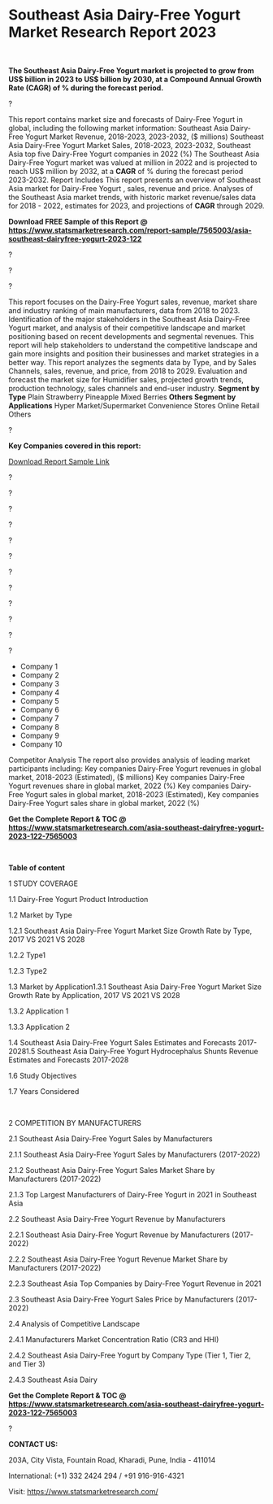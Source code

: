 <h1>Southeast Asia Dairy-Free Yogurt Market Research Report 2023</h1><br/><p><strong>The Southeast Asia Dairy-Free Yogurt market is projected to grow from US$ billion in 2023 to US$ billion by 2030, at a Compound Annual Growth Rate (<strong>CAGR</strong>) of % during the forecast period. </strong></p>
 
 
 
 <p>? </p>
 
 
 
 <p>This report contains market size and forecasts of Dairy-Free Yogurt in global, including the following market information: Southeast Asia Dairy-Free Yogurt Market Revenue, 2018-2023, 2023-2032, ($ millions) Southeast Asia Dairy-Free Yogurt Market Sales, 2018-2023, 2023-2032, Southeast Asia top five Dairy-Free Yogurt companies in 2022 (%) The Southeast Asia Dairy-Free Yogurt market was valued at million in 2022 and is projected to reach US$ million by 2032, at a <strong>CAGR</strong> of % during the forecast period 2023-2032. Report Includes This report presents an overview of Southeast Asia market for Dairy-Free Yogurt , sales, revenue and price. Analyses of the Southeast Asia market trends, with historic market revenue/sales data for 2018 - 2022, estimates for 2023, and projections of <strong>CAGR</strong> through 2029.</p>
 
 
 
 <div><b>Download FREE Sample of this Report @ <a href="https://www.statsmarketresearch.com/download-free-sample/7565003/asia-southeast-dairyfree-yogurt-2023-122">https://www.statsmarketresearch.com/report-sample/7565003/asia-southeast-dairyfree-yogurt-2023-122</a></b></div>
 
 
 
 <p>? </p>
 
 
 
 <p>? </p>
 
 
 
 <p>? </p>
 
 
 
 <p>This report focuses on the Dairy-Free Yogurt sales, revenue, market share and industry ranking of main manufacturers, data from 2018 to 2023. Identification of the major stakeholders in the Southeast Asia Dairy-Free Yogurt market, and analysis of their competitive landscape and market positioning based on recent developments and segmental revenues. This report will help stakeholders to understand the competitive landscape and gain more insights and position their businesses and market strategies in a better way. This report analyzes the segments data by Type, and by Sales Channels, sales, revenue, and price, from 2018 to 2029. Evaluation and forecast the market size for Humidifier sales, projected growth trends, production technology, sales channels and end-user industry. <strong>Segment by Type</strong> Plain Strawberry Pineapple Mixed Berries <strong>Others Segment <strong><strong>by Applications</strong></strong></strong> Hyper Market/Supermarket Convenience Stores Online Retail Others</p>
 
 
 
 <p>? </p>
 
 
 
 <p><strong>Key Companies covered in this report:</strong></p>
 
 
 
 <p><a href="https://www.statsmarketresearch.com/download-free-sample/7565003/asia-southeast-dairyfree-yogurt-2023-122">Download Report Sample Link</a></p>
 
 
 
 <p>? </p>
 
 
 
 <p>? </p>
 
 
 
 <p>? </p>
 
 
 
 <p>? </p>
 
 
 
 <p>? </p>
 
 
 
 <p>? </p>
 
 
 
 <p>? </p>
 
 
 
 <p>? </p>
 
 
 
 <p>? </p>
 
 
 
 <p>? </p>
 
 
 
 <p>? </p>
 
 
 
 <p>? </p>
 
 
 
 <ul>
 
 <li>Company 1</li>
 
 <li>Company 2</li>
 
 <li>Company 3</li>
 
 <li>Company 4</li>
 
 <li>Company 5</li>
 
 <li>Company 6</li>
 
 <li>Company 7</li>
 
 <li>Company 8</li>
 
 <li>Company 9</li>
 
 <li>Company 10</li>
 
 </ul>
 
 
 
 <p>Competitor Analysis The report also provides analysis of leading market participants including: Key companies Dairy-Free Yogurt revenues in global market, 2018-2023 (Estimated), ($ millions) Key companies Dairy-Free Yogurt revenues share in global market, 2022 (%) Key companies Dairy-Free Yogurt sales in global market, 2018-2023 (Estimated), Key companies Dairy-Free Yogurt sales share in global market, 2022 (%)</p>
 
 
 
 <div><b>Get the Complete Report & TOC @ <a href="https://www.statsmarketresearch.com/asia-southeast-dairyfree-yogurt-2023-122-7565003">https://www.statsmarketresearch.com/asia-southeast-dairyfree-yogurt-2023-122-7565003</a></b></div>
 
 
 
 <p><br />
 
 <b>Table of content</b></p>
 
 
 
 <p>1 STUDY COVERAGE<br />
 
 1.1 Dairy-Free Yogurt Product Introduction<br />
 
 1.2 Market by Type<br />
 
 1.2.1 Southeast Asia Dairy-Free Yogurt Market Size Growth Rate by Type, 2017 VS 2021 VS 2028<br />
 
 1.2.2 Type1<br />
 
 1.2.3 Type2<br />
 
 1.3 Market by Application1.3.1 Southeast Asia Dairy-Free Yogurt Market Size Growth Rate by Application, 2017 VS 2021 VS 2028<br />
 
 1.3.2 Application 1<br />
 
 1.3.3 Application 2<br />
 
 1.4 Southeast Asia Dairy-Free Yogurt Sales Estimates and Forecasts 2017-20281.5 Southeast Asia Dairy-Free Yogurt Hydrocephalus Shunts Revenue Estimates and Forecasts 2017-2028<br />
 
 1.6 Study Objectives<br />
 
 1.7 Years Considered<br />
 
 <br />
 
 2 COMPETITION BY MANUFACTURERS<br />
 
 2.1 Southeast Asia Dairy-Free Yogurt Sales by Manufacturers<br />
 
 2.1.1 Southeast Asia Dairy-Free Yogurt Sales by Manufacturers (2017-2022)<br />
 
 2.1.2 Southeast Asia Dairy-Free Yogurt Sales Market Share by Manufacturers (2017-2022)<br />
 
 2.1.3 Top Largest Manufacturers of Dairy-Free Yogurt in 2021 in Southeast Asia<br />
 
 2.2 Southeast Asia Dairy-Free Yogurt Revenue by Manufacturers<br />
 
 2.2.1 Southeast Asia Dairy-Free Yogurt Revenue by Manufacturers (2017-2022)<br />
 
 2.2.2 Southeast Asia Dairy-Free Yogurt Revenue Market Share by Manufacturers (2017-2022)<br />
 
 2.2.3 Southeast Asia Top Companies by Dairy-Free Yogurt Revenue in 2021<br />
 
 2.3 Southeast Asia Dairy-Free Yogurt Sales Price by Manufacturers (2017-2022)<br />
 
 2.4 Analysis of Competitive Landscape<br />
 
 2.4.1 Manufacturers Market Concentration Ratio (CR3 and HHI)<br />
 
 2.4.2 Southeast Asia Dairy-Free Yogurt by Company Type (Tier 1, Tier 2, and Tier 3)<br />
 
 2.4.3 Southeast Asia Dairy</p>
 
 
 
 <div><b>Get the Complete Report & TOC @ <a href="https://www.statsmarketresearch.com/asia-southeast-dairyfree-yogurt-2023-122-7565003">https://www.statsmarketresearch.com/asia-southeast-dairyfree-yogurt-2023-122-7565003</a></b></div>
 
 
 
 <p>? </p>
 
 
 
 <p><b>CONTACT US:</b><br />
 
 203A, City Vista, Fountain Road, Kharadi, Pune, India - 411014<br />
 
 International: (+1) 332 2424 294 / +91 916-916-4321<br />
 
 Visit: <a href="https://www.statsmarketresearch.com/">https://www.statsmarketresearch.com/</a></p>